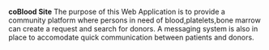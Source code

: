 **coBlood Site**
The  purpose of this Web Application is to provide a community platform where
persons in need of blood,platelets,bone marrow can create a request and search for donors.
A messaging system is also in place to accomodate quick communication between patients and donors.
